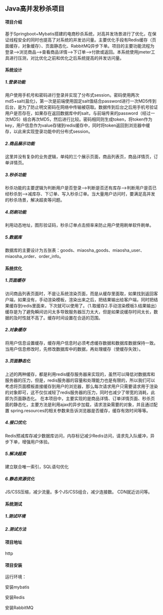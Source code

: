 ## Java高并发秒杀项目

#### 项目介绍

基于Springboot+Mybatis搭建的电商秒杀系统，对高并发场景进行了优化，在保证线程安全的同时也提高了对系统的并发访问量。主要优化手段有Redis缓存（页面缓存，对象缓存）、页面静态化、RabbitMQ异步下单。项目的主要功能流程为登录-->浏览商品-->查看商品详情-->下订单-->付款或返回。本系统使用jmeter工具进行压测，对比优化之前和优化之后系统提高的并发访问量。

#### 系统设计

##### 1.登录功能

用户使用手机号和密码进行登录并实现了分布式session。密码使用两次md5+salt(盐化)，第一次是前端使用固定salt值结合password进行一次MD5传到后台，是为了防止明文密码在网络中传输被窃取。数据传到后台之后用手机号验证用户是否存在，如果存在返回数据库中的salt，与前端传来的password（经过一次MD5）结合再次MD5，然后进行比较。密码相同则生成token，将token作为key，用户信息作为value存储到redis缓存中，同时将token返回到浏览器中缓存，以此来实现登录功能中的分布式session。

##### 2.商品展示功能

这里并没有复杂的业务逻辑，单纯的三个展示页面，商品列表页，商品详情页，订单详情页。

##### 3.秒杀功能

秒杀功能的主要逻辑为判断用户是否登录-->判断是否还有库存-->判断用户是否已经秒杀到-->减库存、下订单、写入秒杀订单。当大量用户访问时，要满足高并发的秒杀场景，解决超卖等问题。

##### 4.防刷功能

利用动态地址，图形验证码，秒杀订单点击频率来防止用户使用刷单软件刷单。

##### 5.数据库

数据库的主要设计为五张表：goods、miaosha_goods、miaosha_user、miaosha_order、order_info。

#### 系统优化

##### 1.页面缓存

访问商品列表页面时，不是让系统渲染页面，而是从缓存里面取，如果找到返回客户端，如果没有，手动渲染模板，渲染出来之后，把结果输出给客户端，同时把结果缓存到redis里面来，下次就可以使用了。（1.取缓存2.手动渲染模板3.结果输出）缓存是为了避免瞬间访问太多导致服务器压力太大，但是如果说缓存时间太长，数据的及时性就不高了。缓存时间设置在合适的范围。

##### 2.对象缓存

将用户信息设置缓存，缓存用户信息时必须考虑缓存数据和数据库数据保持一致。当用户信息修改时，先修改数据库中的数据，再处理缓存（使缓存失效）。

##### 3.页面静态化

上述的两种缓存，都是利用redis缓存服务器来实现的，虽然可以降低对数据库和服务器的压力，但是，redis服务器的容量和处理能力也是有限的，所以我们可以考虑将页面模板直接缓存到用户的浏览器，那么每次请求用户只需要请求用于渲染的对象即可，这不仅仅减轻了redis服务器的压力，同时也减少了带宽的消耗，此即为页面静态化。 在本项目中，主要实现的是商品详情、订单详情页面、秒杀页面的静态化，主要方法是利用ajax的异步加载，请求渲染需要的对象，并且通过配置 spring.resources的相关参数来告诉浏览器是否缓存，缓存有效时间等等。 

##### 4.接口优化

Redis预减库存减少数据库访问，内存标记减少Redis访问，请求先入队缓冲，异步下单，增强用户体验。

##### 5.解决超卖

建立联合唯一索引，SQL语句优化

##### 6.静态资源优化

JS/CSS压缩，减少流量。多个JS/CSS组合，减少连接数。 CDN就近访问等。

#### 系统测试

##### 1.测试环境

##### 2.测试方法

#### 项目地址

http

#### 项目安装

运行环境：

安装mybatis

安装Redis

安装RabbitMQ



